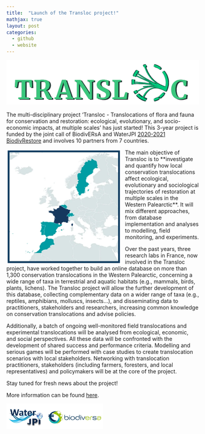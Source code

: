```yaml
---
title:  "Launch of the Transloc project!"
mathjax: true
layout: post
categories: 
  - github
  - website
---
```


![](https://raw.githubusercontent.com/ConservationTranslocation/images/main/logo/transloc_cutted.png)

The multi-disciplinary project ‘Transloc - Translocations of flora and fauna for conservation and restoration: ecological, evolutionary, and socio-economic impacts, at multiple scales’ has just started! This 3-year project is funded by the joint call of BiodivERsA and WaterJPI [2020-2021 BiodivRestore](https://www.biodiversa.eu/2021/10/06/2020-2021-joint-call/) and involves 10 partners from 7 countries. 

<img align="left" width="300" height="300" style="margin-right: 10px" src="https://raw.githubusercontent.com/ConservationTranslocation/images/main/logo/MapPartners.png"> 
The main objective of Transloc is to **investigate and quantify how local conservation translocations affect ecological, evolutionary and sociological trajectories of restoration at multiple scales in the Western Palearctic**. It will mix different approaches, from database implementation and analyses to modelling, field monitoring, and experiments. 


Over the past years, three research labs in France, now involved in the Transloc project, have worked together to build an online database on more than 1,300 conservation translocations in the Western Palearctic, concerning a wide range of taxa in terrestrial and aquatic habitats (e.g., mammals, birds, plants, lichens). The Transloc project will allow the further development of this database, collecting complementary data on a wider range of taxa (e.g., reptiles, amphibians, molluscs, insects…), and disseminating data to practitioners, stakeholders and researchers, increasing common knowledge on conservation translocations and advise policies.


Additionally, a batch of ongoing well-monitored field translocations and experimental translocations will be analysed from ecological, economic, and social perspectives. All these data will be confronted with the development of shared success and performance criteria. Modelling and serious games will be performed with case studies to create translocation scenarios with local stakeholders. Networking with translocation practitioners, stakeholders (including farmers, foresters, and local representatives) and policymakers will be at the core of the project. 

Stay tuned for fresh news about the project! 

More information can be found [here](https://www.biodiversa.eu/2022/10/25/transloc/).

<img align="left" width="50%" height="50%" style="margin-right: 10px" src="https://raw.githubusercontent.com/ConservationTranslocation/images/main/logo/BiodiversaWaterJPI_cutted.jpg">
